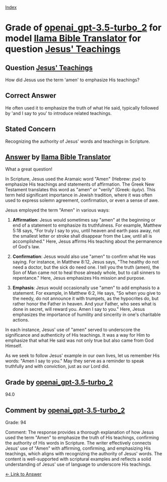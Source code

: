
[Index](../../../../index.md)
# Grade of [openai_gpt-3.5-turbo_2](../../../grading_models/openai_gpt-3.5-turbo_2.md) for model [llama Bible Translator](../../../answering_models/llama_Bible_Translator.md) for question [Jesus' Teachings](../../../questions/Jesus__Teachings.md)

## Question [Jesus' Teachings](../../../questions/Jesus__Teachings.md)
How did Jesus use the term 'amen' to emphasize His teachings?

## Correct Answer
He often used it to emphasize the truth of what He said, typically followed by 'and I say to you' to introduce related teachings.

## Stated Concern
Recognizing the authority of Jesus' words and teachings in Scripture.

## [Answer](../Jesus__Teachings.md) by [llama Bible Translator](../../../answering_models/llama_Bible_Translator.md)
What a great question!

In Scripture, Jesus used the Aramaic word "Amen" (Hebrew: אמן) to emphasize His teachings and statements of affirmation. The Greek New Testament translates this word as "amen" or "verily" (Greek: ἀμήν). This term held significant importance in Jewish tradition, where it was often used to express solemn agreement, confirmation, or even a sense of awe.

Jesus employed the term "Amen" in various ways:

1. **Affirmation**: Jesus would sometimes say "amen" at the beginning or end of a statement to emphasize its truthfulness. For example, Matthew 5:18 says, "For truly I say to you, until heaven and earth pass away, not the smallest letter or stroke shall disappear from the Law, until all is accomplished." Here, Jesus affirms His teaching about the permanence of God's law.

2. **Confirmation**: Jesus would also use "amen" to confirm what He was saying. For instance, in Matthew 8:12, Jesus says, "The healthy do not need a doctor, but the sick do need one. I tell you the truth (amen), the Son of Man came not to heal those already whole, but to call sinners to repentance." Here, Jesus emphasizes His mission and purpose.

3. **Emphasis**: Jesus would occasionally use "amen" to add emphasis to a statement. For example, in Matthew 6:2, He says, "So when you give to the needy, do not announce it with trumpets, as the hypocrites do, but rather honor the Father in heaven. And your Father, who sees what is done in secret, will reward you. Amen I say to you." Here, Jesus emphasizes the importance of humility and sincerity in one's charitable actions.

In each instance, Jesus' use of "amen" served to underscore the significance and authenticity of His teachings. It was a way for Him to emphasize that what He said was not only true but also came from God Himself.

As we seek to follow Jesus' example in our own lives, let us remember His words: "Amen I say to you." May they serve as a reminder to speak truthfully and with conviction, just as our Lord did.

## Grade by [openai_gpt-3.5-turbo_2](../../../grading_models/openai_gpt-3.5-turbo_2.md)
94.0

## Comment by [openai_gpt-3.5-turbo_2](../../../grading_models/openai_gpt-3.5-turbo_2.md)
Grade: 94

Comment: The response provides a thorough explanation of how Jesus used the term "Amen" to emphasize the truth of His teachings, confirming the authority of His words in Scripture. The writer effectively connects Jesus' use of "Amen" with affirming, confirming, and emphasizing His teachings, which aligns with recognizing the authority of Jesus' words. The content is well-supported with scriptural examples and reflects a solid understanding of Jesus' use of language to underscore His teachings.

[&lt;- Link to Answer](../Jesus__Teachings.md)
